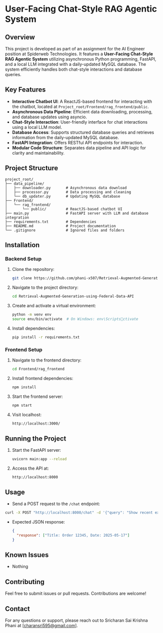 
# User-Facing Chat-Style RAG Agentic System

## Overview

This project is developed as part of an assignment for the AI Engineer position at Spiderweb Technologies. 
It features a **User-Facing Chat-Style RAG Agentic System** utilizing asynchronous Python programming, FastAPI, 
and a local LLM integrated with a daily-updated MySQL database. 
The system efficiently handles both chat-style interactions and database queries.

## Key Features

- **Interactive Chatbot UI**: A ReactJS-based frontend for interacting with the chatbot, located at `Project_root/Frontend/rag_frontend/public`.
- **Asynchronous Data Pipeline**: Efficient data downloading, processing, and database updates using asyncio.
- **Chat-Style Interaction**: User-friendly interface for chat interactions using a local LLM model.
- **Database Access**: Supports structured database queries and retrieves information from the daily-updated MySQL database.
- **FastAPI Integration**: Offers RESTful API endpoints for interaction.
- **Modular Code Structure**: Separates data pipeline and API logic for clarity and maintainability.

## Project Structure

```
project_root/
├── data_pipeline/
│   ├── downloader.py       # Asynchronous data download
│   ├── processor.py        # Data processing and cleaning
│   └── db_updater.py       # Updating MySQL database
├── Frontend/
│   └── rag_frontend/
│       └── public/         # ReactJS-based chatbot UI
├── main.py                 # FastAPI server with LLM and database integration
├── requirements.txt        # Dependencies
├── README.md               # Project documentation
└── .gitignore              # Ignored files and folders
```

## Installation

### Backend Setup

1. Clone the repository:
   ```bash
   git clone https://github.com/phani-x507/Retrieval-Augmented-Generation-using-Federal-Data-API.git
   ```
2. Navigate to the project directory:
   ```bash
   cd Retrieval-Augmented-Generation-using-Federal-Data-API
   ```
3. Create and activate a virtual environment:
   ```bash
   python -m venv env
   source env/bin/activate  # On Windows: env\Scriptsctivate
   ```
4. Install dependencies:
   ```bash
   pip install -r requirements.txt
   ```

### Frontend Setup

1. Navigate to the frontend directory:
   ```bash
   cd Frontend/rag_frontend
   ```
2. Install frontend dependencies:
   ```bash
   npm install
   ```
3. Start the frontend server:
   ```bash
   npm start
   ```
3. Visit localhost:
   ```bash
   http://localhost:3000/
   ```

## Running the Project

1. Start the FastAPI server:
   ```bash
   uvicorn main:app --reload
   ```
2. Access the API at:
   ```
   http://localhost:8000
   ```

## Usage
- Send a POST request to the `/chat` endpoint:
```bash
curl -X POST "http://localhost:8000/chat" -d '{"query": "Show recent executive orders"}'
```

- Expected JSON response:
  ```json
  {
    "response": ["Title: Order 12345, Date: 2025-05-17"]
  }
  ```

## Known Issues

- Nothing

## Contributing

Feel free to submit issues or pull requests. Contributions are welcome!

## Contact

For any questions or support, please reach out to Sricharan Sai Krishna Phani at [[charansri595@gmail.com](mailto:charansri595@gmail.com)].
